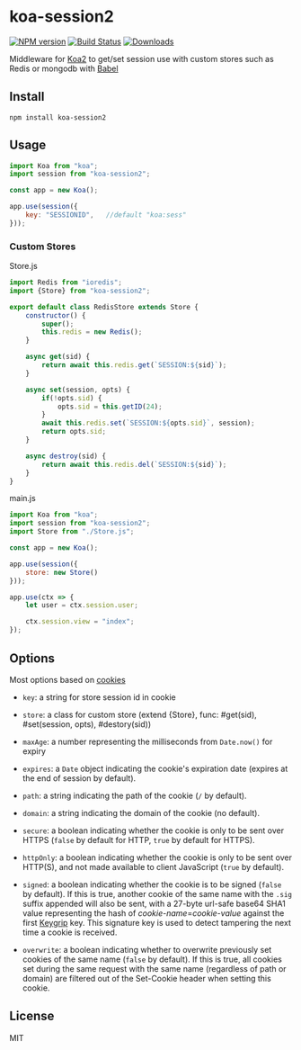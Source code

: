 # koa-session2

[![NPM version][npm-image]][npm-url]
[![Build Status][travis-image]][travis-url]
[![Downloads][downloads-image]][downloads-url]

Middleware for [Koa2](https://github.com/koajs/koa/tree/v2.x) to get/set session use with custom stores such as Redis or mongodb with [Babel](https://babeljs.io/)

## Install
```
npm install koa-session2
```

## Usage
```js
import Koa from "koa";
import session from "koa-session2";

const app = new Koa();

app.use(session({
    key: "SESSIONID",   //default "koa:sess"
}));
```

### Custom Stores

Store.js
```js
import Redis from "ioredis";
import {Store} from "koa-session2";

export default class RedisStore extends Store {
    constructor() {
        super();
        this.redis = new Redis();
    }

    async get(sid) {
        return await this.redis.get(`SESSION:${sid}`);
    }

    async set(session, opts) {
        if(!opts.sid) {
            opts.sid = this.getID(24);
        }
        await this.redis.set(`SESSION:${opts.sid}`, session);
        return opts.sid;
    }

    async destroy(sid) {
        return await this.redis.del(`SESSION:${sid}`);
    }
}
```
main.js
```js
import Koa from "koa";
import session from "koa-session2";
import Store from "./Store.js";

const app = new Koa();

app.use(session({
    store: new Store()
}));

app.use(ctx => {
    let user = ctx.session.user;

    ctx.session.view = "index";
});
```

## Options

Most options based on [cookies](https://github.com/pillarjs/cookies#cookiesset-name--value---options--)

- `key`: a string for store session id in cookie
- `store`: a class for custom store (extend {Store}, func: #get(sid), #set(session, opts), #destory(sid))

- `maxAge`: a number representing the milliseconds from `Date.now()` for expiry
- `expires`: a `Date` object indicating the cookie's expiration date (expires at the end of session by default).
- `path`: a string indicating the path of the cookie (`/` by default).
- `domain`: a string indicating the domain of the cookie (no default).
- `secure`: a boolean indicating whether the cookie is only to be sent over HTTPS (`false` by default for HTTP, `true` by default for HTTPS).
- `httpOnly`: a boolean indicating whether the cookie is only to be sent over HTTP(S), and not made available to client JavaScript (`true` by default).
- `signed`: a boolean indicating whether the cookie is to be signed (`false` by default). If this is true, another cookie of the same name with the `.sig` suffix appended will also be sent, with a 27-byte url-safe base64 SHA1 value representing the hash of _cookie-name_=_cookie-value_ against the first [Keygrip](https://www.npmjs.com/package/keygrip) key. This signature key is used to detect tampering the next time a cookie is received.
- `overwrite`: a boolean indicating whether to overwrite previously set cookies of the same name (`false` by default). If this is true, all cookies set during the same request with the same name (regardless of path or domain) are filtered out of the Set-Cookie header when setting this cookie.

## License

MIT


[npm-image]: https://img.shields.io/npm/v/koa-session2.svg?style=flat-square
[npm-url]: https://npmjs.org/package/koa-session2
[downloads-image]: http://img.shields.io/npm/dm/koa-session2.svg?style=flat-square
[downloads-url]: https://npmjs.org/package/koa-session2
[travis-image]: https://img.shields.io/travis/Secbone/koa-session2.svg?style=flat-square
[travis-url]: https://travis-ci.org/Secbone/koa-session2

